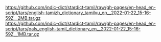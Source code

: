 https://github.com/indic-dict/stardict-tamil/raw/gh-pages/en-head_en-script/tars/english-tamizh_dictionary_tamilvu_en__2022-01-22_15-16-59Z__2MB.tar.gz  
https://github.com/indic-dict/stardict-tamil/raw/gh-pages/en-head_en-script/tars/pals_english-tamil_dictionary_en__2022-01-22_15-16-59Z__1MB.tar.gz  
